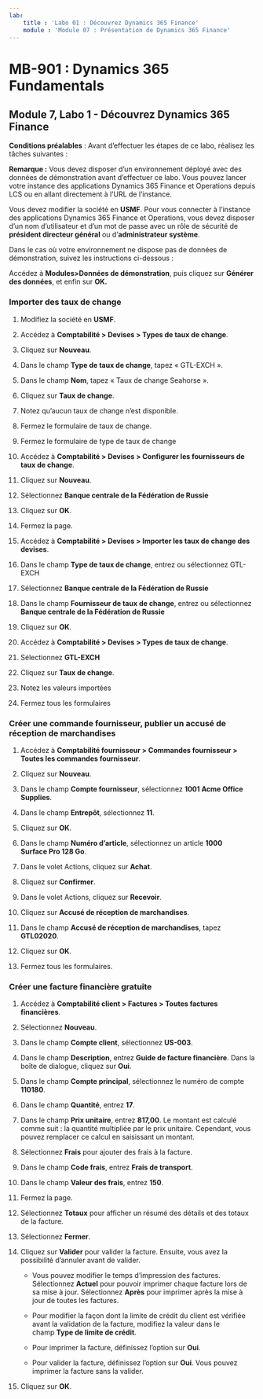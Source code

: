 ```yaml
---
lab:
    title : 'Labo 01 : Découvrez Dynamics 365 Finance'
    module : 'Module 07 : Présentation de Dynamics 365 Finance'
---
```


# MB-901 : Dynamics 365 Fundamentals 
## Module 7, Labo 1 - Découvrez Dynamics 365 Finance 


**Conditions préalables** : Avant d’effectuer les étapes de ce labo, réalisez les
tâches suivantes : 

**Remarque :** Vous devez disposer d’un environnement déployé avec des données de démonstration avant d’effectuer
ce labo. Vous pouvez lancer votre instance des applications Dynamics 365 Finance et Operations
depuis LCS ou en allant directement à l’URL de l’instance.

Vous devez modifier la société en **USMF**. Pour vous connecter à l’instance des applications Dynamics 365 Finance et Operations, vous devez disposer d’un nom d’utilisateur et d’un mot de passe avec un rôle de sécurité de **président directeur général** ou d’**administrateur système**.

Dans le cas où votre environnement ne dispose pas de données de démonstration, suivez les instructions
ci-dessous :

Accédez à **Modules>Données de démonstration**, puis cliquez sur **Générer des données**, et enfin sur
    **OK.**

### Importer des taux de change

1.  Modifiez la société en **USMF**.

2.  Accédez à **Comptabilité > Devises > Types de taux de change**.

3.  Cliquez sur **Nouveau**.

4.  Dans le champ **Type de taux de change**, tapez « GTL-EXCH ».

5.  Dans le champ **Nom**, tapez « Taux de change Seahorse ».

6.  Cliquez sur **Taux de change**.

7.  Notez qu’aucun taux de change n’est disponible.

8.  Fermez le formulaire de taux de change.

9.  Fermez le formulaire de type de taux de change

10. Accédez à **Comptabilité > Devises > Configurer les fournisseurs de taux de change**.

11. Cliquez sur **Nouveau**.

12. Sélectionnez **Banque centrale de la Fédération de Russie**

13. Cliquez sur **OK**.

14. Fermez la page.

15. Accédez à **Comptabilité > Devises > Importer les taux de change des devises**.

16. Dans le champ **Type de taux de change**, entrez ou sélectionnez GTL-EXCH

17. Sélectionnez **Banque centrale de la Fédération de Russie**

18. Dans le champ **Fournisseur de taux de change**, entrez ou sélectionnez **Banque centrale de
    la Fédération de Russie**

19. Cliquez sur **OK**.

20. Accédez à **Comptabilité > Devises > Types de taux de change**.

21. Sélectionnez **GTL-EXCH**

22. Cliquez sur **Taux de change**.

23. Notez les valeurs importées

24. Fermez tous les formulaires

### Créer une commande fournisseur, publier un accusé de réception de marchandises

1.  Accédez à **Comptabilité fournisseur > Commandes fournisseur > Toutes les commandes fournisseur**.

2.  Cliquez sur **Nouveau**.

3.  Dans le champ **Compte fournisseur**, sélectionnez **1001 Acme Office Supplies**.

4.  Dans le champ **Entrepôt**, sélectionnez **11**.

5.  Cliquez sur **OK**.

6.  Dans le champ **Numéro d’article**, sélectionnez un article **1000 Surface Pro 128 Go**.

7.  Dans le volet Actions, cliquez sur **Achat**.

8.  Cliquez sur **Confirmer**.

9.  Dans le volet Actions, cliquez sur **Recevoir**.

10. Cliquez sur **Accusé de réception de marchandises**.

11. Dans le champ **Accusé de réception de marchandises**, tapez **GTL02020**.

12. Cliquez sur **OK**.

13. Fermez tous les formulaires.

### Créer une facture financière gratuite

1.  Accédez à **Comptabilité client > Factures > Toutes factures financières**.

2.  Sélectionnez **Nouveau**.

3.  Dans le champ **Compte client**, sélectionnez **US-003**.

4.  Dans le champ **Description**, entrez **Guide de facture financière**.
    Dans la boîte de dialogue, cliquez sur **Oui**.

5.  Dans le champ **Compte principal**, sélectionnez le numéro de compte **110180**.

6.  Dans le champ **Quantité**, entrez **17**.

7.  Dans le champ **Prix unitaire**, entrez **817,00**. Le montant est calculé comme suit :
    la quantité multipliée par le prix unitaire. Cependant, vous pouvez remplacer ce
    calcul en saisissant un montant.

8.  Sélectionnez **Frais** pour ajouter des frais à la facture.

9.  Dans le champ **Code frais**, entrez **Frais de transport**.

10. Dans le champ **Valeur des frais**, entrez **150**.

11. Fermez la page.

12. Sélectionnez **Totaux** pour afficher un résumé des détails et des totaux de la facture.

13. Sélectionnez **Fermer**.

14. Cliquez sur **Valider** pour valider la facture. Ensuite, vous avez la possibilité
    d’annuler avant de valider.

    -  Vous pouvez modifier le temps d’impression des factures. Sélectionnez **Actuel** pour
        pouvoir imprimer chaque facture lors de sa mise à jour. Sélectionnez **Après** pour imprimer après
        la mise à jour de toutes les factures.

    -  Pour modifier la façon dont la limite de crédit du client est vérifiée avant la validation de la facture,
        modifiez la valeur dans le champ **Type de limite de crédit**.

    -  Pour imprimer la facture, définissez l’option sur **Oui**.

    -  Pour valider la facture, définissez l’option sur **Oui**. Vous pouvez imprimer la
        facture sans la valider.

15. Cliquez sur **OK**.
